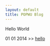 ```yaml
---
layout: default
title: POPWU Blog
---
```


Hello World

01 01 2014 >> [hello](/2014/01/01/hello.html)
